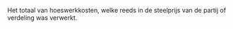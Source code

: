 Het totaal van hoeswerkkosten, welke reeds in de steelprijs van de partij of verdeling was verwerkt.